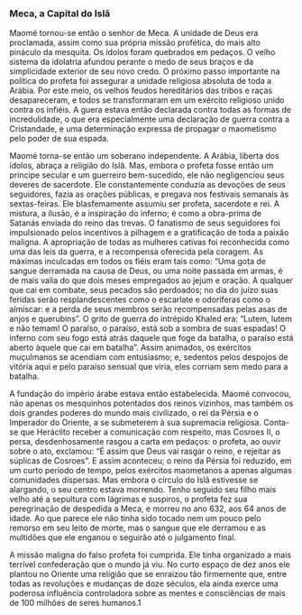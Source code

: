 ### Meca, a Capital do Islã 

Maomé tornou-se então o senhor de Meca. A unidade de Deus era proclamada, assim como sua própria missão profética, do mais alto pináculo da mesquita. Os ídolos foram quebrados em pedaços. O velho sistema da idolatria afundou perante o medo de seus braços e da simplicidade exterior de seu novo credo. O próximo passo importante na política do profeta foi assegurar a unidade religiosa absoluta de toda a Arábia. Por este meio, os velhos feudos hereditários das tribos e raças desapareceram, e todos se transformaram em um exército religioso unido contra os infiéis. A guera estava então declarada contra todas as formas de incredulidade, o que era especialmente uma declaração de guerra contra a Cristandade, e uma determinação expressa de propagar o maometismo pelo poder de sua espada.

Maomé torna-se então um soberano independente. A Arábia, liberta dos ídolos, abraça a religião do Islã. Mas, embora o profeta fosse então um príncipe secular e um guerreiro bem-sucedido, ele não negligenciou seus deveres de sacerdote. Ele constantemente conduzia as devoções de seus seguidores, fazia as orações públicas, e pregava nos festivais semanais às sextas-feiras. Ele blasfemamente assumiu ser profeta, sacerdote e rei. A mistura, a ilusão, é a inspiração do inferno; é como a obra-prima de Satanás enviada do reino das trevas. O fanatismo de seus seguidores foi impulsionado pelos incentivos à pilhagem e a gratificação de toda a paixão maligna. A apropriação de todas as mulheres cativas foi reconhecida como uma das leis da guerra, e a recompensa oferecida pela coragem. As máximas inculcadas em todos os fiéis eram tais como: “Uma gota de sangue derramada na causa de Deus, ou uma noite passada em armas, é de mais valia do que dois meses empregados ao jejum e oração. A qualquer que cai em combate, seus pecados são perdoados; no dia do juízo suas feridas serão resplandescentes como o escarlate e odoríferas como o almíscar: e a perda de seus membros serão recompensadas pelas asas de anjos e querubins”. O grito de guerra do intrépido Khaled era: “Lutem, lutem e não temam! O paraíso, o paraíso, está sob a sombra de suas espadas! O inferno com seu fogo está atrás daquele que foge da batalha, o paraíso está aberto àquele que cai em batalha”. Assim animados, os exércitos muçulmanos se acendiam com entusiasmo; e, sedentos pelos despojos de vitória aqui e pelo paraíso sensual que viria, eles corriam sem medo para a batalha.

A fundação do império árabe estava então estabelecida. Maomé convocou, não apenas os mesquinhos potentados dos reinos vizinhos, mas também os dois grandes poderes do mundo mais civilizado, o rei da Pérsia e o Imperador do Oriente, a se submeterem à sua supremacia religiosa. Conta-se que Heráclito receber a comunicação com respeito, mas Cosroes II, o persa, desdenhosamente rasgou a carta em pedaços: o profeta, ao ouvir sobre o ato, exclamou: “É assim que Deus vai rasgar o reino, e rejeitar as súplicas de Cosroes”. E assim aconteceu; o reino da Pérsia foi reduzido, em um curto período de tempo, pelos exércitos maometanos a apenas algumas comunidades dispersas. Mas embora o círculo do Islã estivesse se alargando, o seu centro estava morrendo. Tenho seguido seu filho mais velho até a sepultura com lágrimas e suspiros, o profeta fez sua peregrinação de despedida a Meca, e morreu no ano 632, aos 64 anos de idade. Ao que parece ele não tinha sido tocado nem um pouco pelo remorso em seu leito de morte, mas o sangue que ele derramou e as multidões que ele enganou o seguirão até o julgamento final.

A missão maligna do falso profeta foi cumprida. Ele tinha organizado a mais terrível confederação que o mundo já viu. No curto espaço de dez anos ele plantou no Oriente uma religião que se enraizou tão firmemente que, entre todas as revoluções e mudanças de doze séculos, ela ainda exerce uma poderosa influência controladora sobre as mentes e consciências de mais de 100 milhões de seres humanos.1